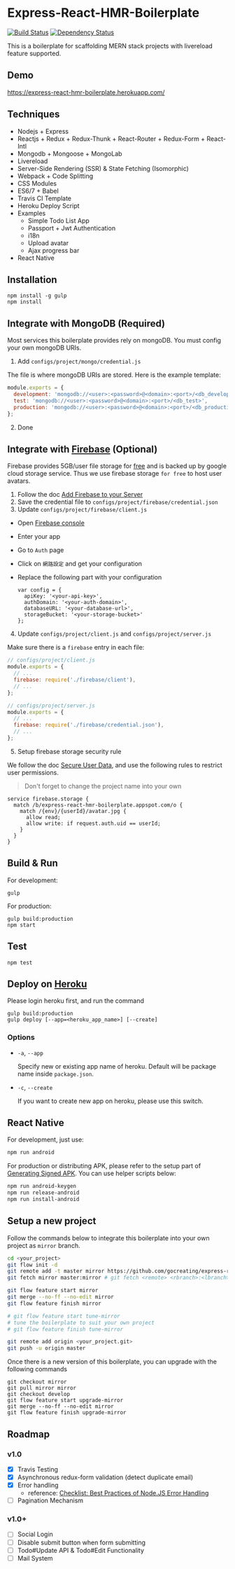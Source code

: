 # Express-React-HMR-Boilerplate

[![Build Status](https://travis-ci.org/gocreating/express-react-hmr-boilerplate.svg?branch=dev)](https://travis-ci.org/gocreating/express-react-hmr-boilerplate)
[![Dependency Status](https://david-dm.org/gocreating/express-react-hmr-boilerplate.svg)](https://david-dm.org/gocreating/express-react-hmr-boilerplate)

This is a boilerplate for scaffolding MERN stack projects with livereload feature supported.

## Demo

<https://express-react-hmr-boilerplate.herokuapp.com/>

## Techniques

- Nodejs + Express
- Reactjs + Redux + Redux-Thunk + React-Router + Redux-Form + React-Intl
- Mongodb + Mongoose + MongoLab
- Livereload
- Server-Side Rendering (SSR) & State Fetching (Isomorphic)
- Webpack + Code Splitting
- CSS Modules
- ES6/7 + Babel
- Travis CI Template
- Heroku Deploy Script
- Examples
  - Simple Todo List App
  - Passport + Jwt Authentication
  - i18n
  - Upload avatar
  - Ajax progress bar
- React Native

## Installation

```
npm install -g gulp
npm install
```

## Integrate with MongoDB (**Required**)

Most services this boilerplate provides rely on mongoDB. You must config your own mongoDB URIs.

1. Add `configs/project/mongo/credential.js`

  The file is where mongoDB URIs are stored. Here is the example template:

  ```js
  module.exports = {
    development: 'mongodb://<user>:<password>@<domain>:<port>/<db_development>',
    test: 'mongodb://<user>:<password>@<domain>:<port>/<db_test>',
    production: 'mongodb://<user>:<password>@<domain>:<port>/<db_production>',
  };
  ```

2. Done

## Integrate with [Firebase](https://console.firebase.google.com/) (Optional)

Firebase provides 5GB/user file storage for [free](https://firebase.google.com/pricing/) and is backed up by google cloud storage service. Thus we use firebase storage `for free` to host user avatars.

1. Follow the doc [Add Firebase to your Server](https://firebase.google.com/docs/server/setup)
2. Save the credential file to `configs/project/firebase/credential.json`
3. Update `configs/project/firebase/client.js`

  - Open [Firebase console](https://console.firebase.google.com/)
  - Enter your app
  - Go to `Auth` page
  - Click on `網路設定` and get your configuration
  - Replace the following part with your configuration

    ```
    var config = {
      apiKey: '<your-api-key>',
      authDomain: '<your-auth-domain>',
      databaseURL: '<your-database-url>',
      storageBucket: '<your-storage-bucket>'
    };
    ```
4. Update `configs/project/client.js` and `configs/project/server.js`

  Make sure there is a `firebase` entry in each file:
  ```js
  // configs/project/client.js
  module.exports = {
    // ...
    firebase: require('./firebase/client'),
    // ...
  };
  ```

  ```js
  // configs/project/server.js
  module.exports = {
    // ...
    firebase: require('./firebase/credential.json'),
    // ...
  };
  ```
5. Setup firebase storage security rule

  We follow the doc [Secure User Data](https://firebase.google.com/docs/storage/security/user-security), and use the following rules to restrict user permissions.

  > Don't forget to change the project name into your own

  ```
  service firebase.storage {
    match /b/express-react-hmr-boilerplate.appspot.com/o {
      match /{env}/{userId}/avatar.jpg {
      	allow read;
        allow write: if request.auth.uid == userId;
      }
    }
  }
  ```

## Build & Run

For development:
```
gulp
```

For production:
```
gulp build:production
npm start
```

## Test

```
npm test
```

## Deploy on [Heroku](https://www.heroku.com/)

Please login heroku first, and run the command

```
gulp build:production
gulp deploy [--app=<heroku_app_name>] [--create]
```

### Options

- `-a`, `--app`

  Specify new or existing app name of heroku. Default will be package name inside `package.json`.

- `-c`, `--create`

  If you want to create new app on heroku, please use this switch.

## React Native

For development, just use:

```bash
npm run android
```

For production or distributing APK, please refer to the setup part of [Generating Signed APK](https://facebook.github.io/react-native/docs/signed-apk-android.html). You can use helper scripts below:

```bash
npm run android-keygen
npm run release-android
npm run install-android
```

## Setup a new project

Follow the commands below to integrate this boilerplate into your own project as `mirror` branch.

``` bash
cd <your_project>
git flow init -d
git remote add -t master mirror https://github.com/gocreating/express-react-hmr-boilerplate.git
git fetch mirror master:mirror # git fetch <remote> <rbranch>:<lbranch>

git flow feature start mirror
git merge --no-ff --no-edit mirror
git flow feature finish mirror

# git flow feature start tune-mirror
# tune the boilerplate to suit your own project
# git flow feature finish tune-mirror

git remote add origin <your_project.git>
git push -u origin master
```

Once there is a new version of this boilerplate, you can upgrade with the following commands

```
git checkout mirror
git pull mirror mirror
git checkout develop
git flow feature start upgrade-mirror
git merge --no-ff --no-edit mirror
git flow feature finish upgrade-mirror
```

## Roadmap

### v1.0

- [x] Travis Testing
- [x] Asynchronous redux-form validation (detect duplicate email)
- [x] Error handling
  - reference: [Checklist: Best Practices of Node.JS Error Handling](http://goldbergyoni.com/checklist-best-practices-of-node-js-error-handling/)
- [ ] Pagination Mechanism

### v1.0+

- [ ] Social Login
- [ ] Disable submit button when form submitting
- [ ] Todo#Update API & Todo#Edit Functionality
- [ ] Mail System
